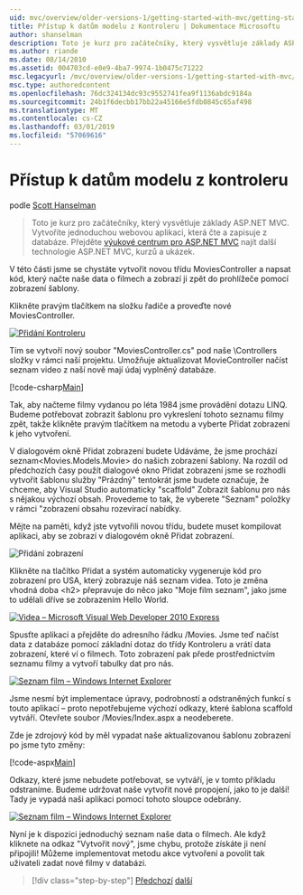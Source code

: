 ```yaml
---
uid: mvc/overview/older-versions-1/getting-started-with-mvc/getting-started-with-mvc-part5
title: Přístup k datům modelu z Kontroleru | Dokumentace Microsoftu
author: shanselman
description: Toto je kurz pro začátečníky, který vysvětluje základy ASP.NET MVC. Vytvořte jednoduchou webovou aplikaci, která čte a zapisuje z databáze.
ms.author: riande
ms.date: 08/14/2010
ms.assetid: 004703cd-e0e9-4ba7-9974-1b0475c71222
msc.legacyurl: /mvc/overview/older-versions-1/getting-started-with-mvc/getting-started-with-mvc-part5
msc.type: authoredcontent
ms.openlocfilehash: 76dc324134dc93c9552741fea9f1136abdc9184a
ms.sourcegitcommit: 24b1f6decbb17bb22a45166e5fdb0845c65af498
ms.translationtype: MT
ms.contentlocale: cs-CZ
ms.lasthandoff: 03/01/2019
ms.locfileid: "57069616"
---
```

<a name="accessing-your-models-data-from-a-controller"></a>Přístup k datům modelu z kontroleru
====================
podle [Scott Hanselman](https://github.com/shanselman)

> Toto je kurz pro začátečníky, který vysvětluje základy ASP.NET MVC. Vytvoříte jednoduchou webovou aplikaci, která čte a zapisuje z databáze. Přejděte [výukové centrum pro ASP.NET MVC](../../../index.md) najít další technologie ASP.NET MVC, kurzů a ukázek.


V této části jsme se chystáte vytvořit novou třídu MoviesController a napsat kód, který načte naše data o filmech a zobrazí ji zpět do prohlížeče pomocí zobrazení šablony.

Klikněte pravým tlačítkem na složku řadiče a proveďte nové MoviesController.

[![Přidání Kontroleru](getting-started-with-mvc-part5/_static/image2.png)](getting-started-with-mvc-part5/_static/image1.png)

Tím se vytvoří nový soubor "MoviesController.cs" pod naše \Controllers složky v rámci naší projektu. Umožňuje aktualizovat MovieController načíst seznam video z naší nově mají údaj vyplněný databáze.

[!code-csharp[Main](getting-started-with-mvc-part5/samples/sample1.cs)]

Tak, aby načteme filmy vydanou po léta 1984 jsme provádění dotazu LINQ. Budeme potřebovat zobrazit šablonu pro vykreslení tohoto seznamu filmy zpět, takže klikněte pravým tlačítkem na metodu a vyberte Přidat zobrazení k jeho vytvoření.

V dialogovém okně Přidat zobrazení budete Udáváme, že jsme prochází seznam&lt;Movies.Models.Movie&gt; do našich zobrazení šablony. Na rozdíl od předchozích časy použít dialogové okno Přidat zobrazení jsme se rozhodli vytvořit šablonu služby "Prázdný" tentokrát jsme budete označuje, že chceme, aby Visual Studio automaticky "scaffold" Zobrazit šablonu pro nás s nějakou výchozí obsah. Provedeme to tak, že vyberete "Seznam" položky v rámci "zobrazení obsahu rozevírací nabídky.

Mějte na paměti, když jste vytvořili novou třídu, budete muset kompilovat aplikaci, aby se zobrazí v dialogovém okně Přidat zobrazení.

![Přidání zobrazení](getting-started-with-mvc-part5/_static/image3.png)

Klikněte na tlačítko Přidat a systém automaticky vygeneruje kód pro zobrazení pro USA, který zobrazuje náš seznam videa. Toto je změna vhodná doba &lt;h2&gt; přepravuje do něco jako "Moje film seznam", jako jsme to udělali dříve se zobrazením Hello World.

[![Videa – Microsoft Visual Web Developer 2010 Express](getting-started-with-mvc-part5/_static/image5.png)](getting-started-with-mvc-part5/_static/image4.png)

Spusťte aplikaci a přejděte do adresního řádku /Movies. Jsme teď načíst data z databáze pomocí základní dotaz do třídy Kontroleru a vrátí data zobrazení, které ví o filmech. Toto zobrazení pak přede prostřednictvím seznamu filmy a vytvoří tabulky dat pro nás.

[![Seznam film – Windows Internet Explorer](getting-started-with-mvc-part5/_static/image7.png)](getting-started-with-mvc-part5/_static/image6.png)

Jsme nesmí být implementace úpravy, podrobností a odstraněných funkcí s touto aplikací – proto nepotřebujeme výchozí odkazy, které šablona scaffold vytváří. Otevřete soubor /Movies/Index.aspx a neodeberete.

Zde je zdrojový kód by měl vypadat naše aktualizovanou šablonu zobrazení po jsme tyto změny:

[!code-aspx[Main](getting-started-with-mvc-part5/samples/sample2.aspx)]

Odkazy, které jsme nebudete potřebovat, se vytváří, je v tomto příkladu odstraníme. Budeme udržovat naše vytvořit nové propojení, jako to je další! Tady je vypadá naši aplikaci pomocí tohoto sloupce odebrány.

[![Seznam film – Windows Internet Explorer](getting-started-with-mvc-part5/_static/image9.png)](getting-started-with-mvc-part5/_static/image8.png)

Nyní je k dispozici jednoduchý seznam naše data o filmech. Ale když kliknete na odkaz "Vytvořit nový", jsme chybu, protože získáte ji není připojili! Můžeme implementovat metodu akce vytvoření a povolit tak uživateli zadat nové filmy v databázi.

> [!div class="step-by-step"]
> [Předchozí](getting-started-with-mvc-part4.md)
> [další](getting-started-with-mvc-part6.md)
